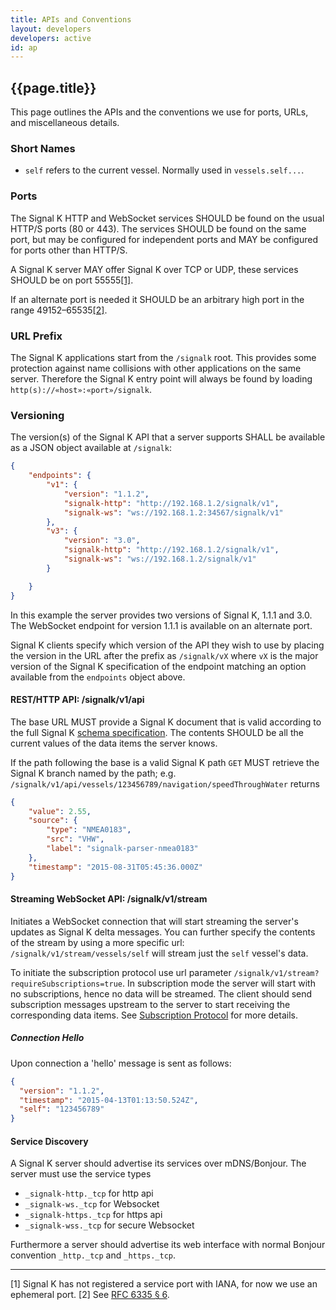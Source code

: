 ```yaml
---
title: APIs and Conventions
layout: developers
developers: active
id: ap
---
```


## {{page.title}}

This page outlines the APIs and the conventions we use for ports, URLs, and miscellaneous details.

### Short Names

- `self` refers to the current vessel. Normally used in `vessels.self...`.

### Ports

The Signal K HTTP and WebSocket services SHOULD be found on the usual HTTP/S ports (80 or 443). The services SHOULD be
found on the same port, but may be configured for independent ports and MAY be configured for ports other than HTTP/S.

A Signal K server MAY offer Signal K over TCP or UDP, these services SHOULD be on port 55555[[1]](#fn_1).

If an alternate port is needed it SHOULD be an arbitrary high port in the range 49152&ndash;65535[[2]](#fn_2).

### URL Prefix

The Signal K applications start from the `/signalk` root. This provides some protection against name collisions with
other applications on the same server. Therefore the Signal K entry point will always be found by loading
`http(s)://«host»:«port»/signalk`.

### Versioning

The version(s) of the Signal K API that a server supports SHALL be available as a JSON object available at `/signalk`:

```json
{
    "endpoints": {
        "v1": {
            "version": "1.1.2",
            "signalk-http": "http://192.168.1.2/signalk/v1",
            "signalk-ws": "ws://192.168.1.2:34567/signalk/v1"
        },
        "v3": {
            "version": "3.0",
            "signalk-http": "http://192.168.1.2/signalk/v1",
            "signalk-ws": "ws://192.168.1.2/signalk/v1"
        }

    }
}
```

In this example the server provides two versions of Signal K, 1.1.1 and 3.0. The WebSocket endpoint for version 1.1.1 is
available on an alternate port.

Signal K clients specify which version of the API they wish to use by placing the version in the URL after the
prefix as `/signalk/vX` where `vX` is the major version of the Signal K specification of the endpoint matching an option
available from the `endpoints` object above.

#### REST/HTTP API: /signalk/v1/api

The base URL MUST provide a Signal K document that is valid according to the full Signal K [schema
specification]({{site.baseurl}}specification.html). The contents SHOULD be all the current values of the data items the
server knows.

If the path following the base is a valid Signal K path `GET` MUST retrieve the Signal K branch named by the path; e.g.
`/signalk/v1/api/vessels/123456789/navigation/speedThroughWater` returns

```json
{
    "value": 2.55,
    "source": {
        "type": "NMEA0183",
        "src": "VHW",
        "label": "signalk-parser-nmea0183"
    },
    "timestamp": "2015-08-31T05:45:36.000Z"
}
```

#### Streaming WebSocket API: /signalk/v1/stream

Initiates a WebSocket connection that will start streaming the server's updates as Signal K delta messages. You can
further specify the contents of the stream by using a more specific url: `/signalk/v1/stream/vessels/self` will stream
just the `self` vessel's data.

To initiate the subscription protocol use url parameter `/signalk/v1/stream?requireSubscriptions=true`. In subscription
mode the server will start with no subscriptions, hence no data will be streamed. The client should send subscription
messages upstream to the server to start receiving the corresponding data items. See [Subscription
Protocol](subscription_protocol.html) for more details.

##### Connection Hello

Upon connection a 'hello' message is sent as follows:

```json
{
  "version": "1.1.2",
  "timestamp": "2015-04-13T01:13:50.524Z",
  "self": "123456789"
}
```

#### Service Discovery

A Signal K server should advertise its services over mDNS/Bonjour. The server must use the service types
- `_signalk-http._tcp` for http api
- `_signalk-ws._tcp` for Websocket
- `_signalk-https._tcp` for https api
- `_signalk-wss._tcp` for secure Websocket

Furthermore a server should advertise its web interface with normal Bonjour convention `_http._tcp` and `_https._tcp`.

* * *

<a id="fn_1"></a>[1] Signal K has not registered a service port with IANA, for now we use an ephemeral port.
<a id="fn_2"></a>[2] See [RFC 6335 § 6](http://tools.ietf.org/html/rfc6335#section-6).
